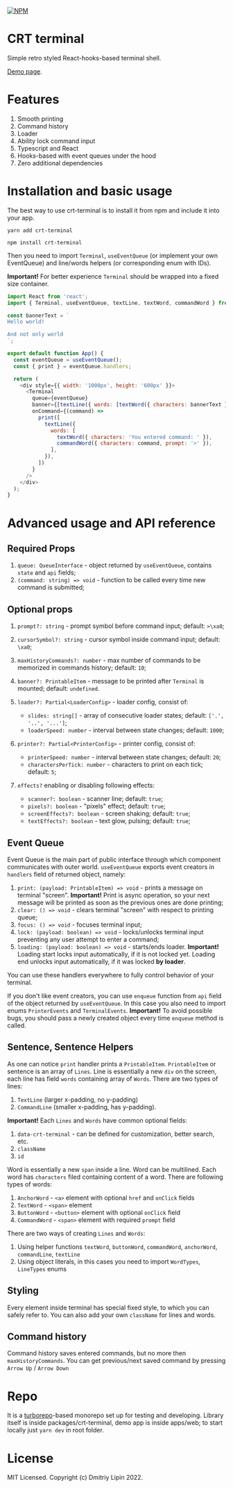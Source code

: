 [![NPM](https://img.shields.io/npm/v/react-select.svg)](https://www.npmjs.com/package/crt-terminal)

# CRT terminal

Simple retro styled React-hooks-based terminal shell.

[Demo page](https://crt-terminal.vercel.app/).

# Features

1. Smooth printing
2. Command history
3. Loader
4. Ability lock command input
5. Typescript and React
6. Hooks-based with event queues under the hood
7. Zero additional dependencies

# Installation and basic usage

The best way to use crt-terminal is to install it from npm and include it into your app.

```
yarn add crt-terminal

npm install crt-terminal
```

Then you need to import `Terminal`, `useEventQueue` (or implement your own EventQueue) and line/words helpers (or corresponding enum with IDs).

**Important!** For better experience `Terminal` should be wrapped into a fixed size container.

```js
import React from 'react';
import { Terminal, useEventQueue, textLine, textWord, commandWord } from 'crt-terminal';

const bannerText = `
Hello world!

And not only world
`;

export default function App() {
  const eventQueue = useEventQueue();
  const { print } = eventQueue.handlers;

  return (
    <div style={{ width: '1000px', height: '600px' }}>
      <Terminal
        queue={eventQueue}
        banner={[textLine({ words: [textWord({ characters: bannerText })] })]}
        onCommand={(command) =>
          print([
            textLine({
              words: [
                textWord({ characters: 'You entered command: ' }),
                commandWord({ characters: command, prompt: '>' }),
              ],
            }),
          ])
        }
      />
    </div>
  );
}
```

# Advanced usage and API reference

## Required Props

1. `queue: QueueInterface` - object returned by `useEventQueue`, contains `state` and `api` fields;
2. `(command: string) => void` - function to be called every time new command is submitted;

## Optional props

1.  `prompt?: string` - prompt symbol before command input; default: `>\xa0`;
2.  `cursorSymbol?: string` - cursor symbol inside command input; default: `\xa0`;
3.  `maxHistoryCommands?: number` - max number of commands to be memorized in commands history; default: `10`;
4.  `banner?: PrintableItem` - message to be printed after `Terminal` is mounted; default: `undefined`.
5.  `loader?: Partial<LoaderConfig>` - loader config, consist of:

    - `slides: string[]` - array of consecutive loader states; default: `['.', '..', '...']`;
    - `loaderSpeed: number` - interval between state changes; default: `1000`;

6.  `printer?: Partial<PrinterConfig>` - printer config, consist of:

    - `printerSpeed: number` - interval between state changes; default: `20`;
    - `charactersPerTick: number` - characters to print on each tick; default: `5`;

7.  `effects?` enabling or disabling following effects:

    - `scanner?: boolean` - scanner line; default: `true`;
    - `pixels?: boolean` - "pixels" effect; default: `true`;
    - `screenEffects?: boolean` - screen shaking; default: `true`;
    - `textEffects?: boolean` - text glow, pulsing; default: `true`;

## Event Queue

Event Queue is the main part of public interface through which component communicates with outer world. `useEventQueue` exports event creators in `handlers` field of returned object, namely:

1. `print: (payload: PrintableItem) => void` - prints a message on terminal "screen". **Important!** Print is async operation, so your next message will be printed as soon as the previous ones are done printing;
2. `clear: () => void` - clears terminal "screen" with respect to printing queue;
3. `focus: () => void` - focuses terminal input;
4. `lock: (payload: boolean) => void` - locks/unlocks terminal input preventing any user attempt to enter a command;
5. `loading: (payload: boolean) => void` - starts/ends loader. **Important!** Loading start locks input automatically, if it is not locked yet. Loading end unlocks input automatically, if it was locked **by loader**.

You can use these handlers everywhere to fully control behavior of your terminal.

If you don't like event creators, you can use `enqueue` function from `api` field of the object returned by `useEventQueue`. In this case you also need to import enums `PrinterEvents` and `TerminalEvents`. **Important!** To avoid possible bugs, you should pass a newly created object every time `enqueue` method is called.

## Sentence, Sentence Helpers

As one can notice `print` handler prints a `PrintableItem`. `PrintableItem` or sentence is an array of `Lines`. Line is essentially a new `div` on the screen, each line has field `words` containing array of `Words`. There are two types of lines:

1. `TextLine` (larger x-padding, no y-padding)
2. `CommandLine` (smaller x-padding, has y-padding).

**Important!** Each `Lines` and `Words` have common optional fields:

1. `data-crt-terminal` - can be defined for customization, better search, etc.
2. `className`
3. `id`

Word is essentially a new `span` inside a line. Word can be multilined. Each word has `characters` filed containing content of a word. There are following types of words:

1. `AnchorWord` - `<a>` element with optional `href` and `onClick` fields
2. `TextWord` - `<span>` element
3. `ButtonWord` - `<button>` element with optional `onClick` field
4. `CommandWord` - `<span>` element with required `prompt` field

There are two ways of creating `Lines` and `Words`:

1. Using helper functions `textWord`, `buttonWord`, `commandWord`, `anchorWord`, `commandLine`, `textLine`
2. Using object literals, in this cases you need to import `WordTypes`, `LineTypes` enums

## Styling

Every element inside terminal has special fixed style, to which you can safely refer to. You can also add your own `className` for lines and words.

## Command history

Command history saves entered commands, but no more then `maxHistoryCommands`. You can get previous/next saved command by pressing `Arrow Up` / `Arrow Down`

# Repo

It is a [turborepo](https://turborepo.org/)-based monorepo set up for testing and developing. Library itself is inside packages/crt-terminal, demo app is inside apps/web; to start locally just `yarn dev` in root folder.

# License

MIT Licensed. Copyright (c) Dmitriy Lipin 2022.
